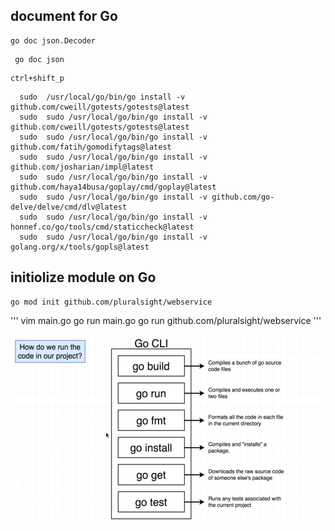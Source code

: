 
## document for Go
```
go doc json.Decoder

```

```
 go doc json
 ```

 ```
 ctrl+shift_p

```
```
  sudo  /usr/local/go/bin/go install -v github.com/cweill/gotests/gotests@latest
  sudo  sudo /usr/local/go/bin/go install -v github.com/cweill/gotests/gotests@latest
  sudo  sudo /usr/local/go/bin/go install -v github.com/fatih/gomodifytags@latest
  sudo  sudo /usr/local/go/bin/go install -v github.com/josharian/impl@latest
  sudo  sudo /usr/local/go/bin/go install -v github.com/haya14busa/goplay/cmd/goplay@latest
  sudo  sudo /usr/local/go/bin/go install -v github.com/go-delve/delve/cmd/dlv@latest
  sudo  sudo /usr/local/go/bin/go install -v honnef.co/go/tools/cmd/staticcheck@latest
  sudo  sudo /usr/local/go/bin/go install -v golang.org/x/tools/gopls@latest

```

## initiolize module on Go 

```
go mod init github.com/pluralsight/webservice
```
'''
vim main.go
go run main.go
go run github.com/pluralsight/webservice
'''

<img src="./img/go_cli.png" width="600" height="300" />